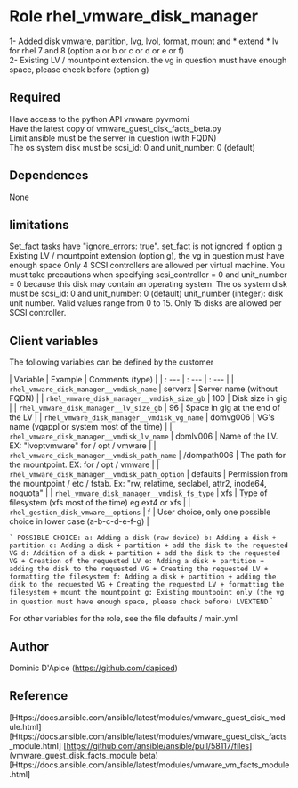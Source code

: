 Role rhel_vmware_disk_manager
=============================

1- Added disk vmware, partition, lvg, lvol, format, mount and * extend * lv for rhel 7 and 8 (option a or b or c or d or e or f)  
2- Existing LV / mountpoint extension. the vg in question must have enough space, please check before (option g)

Required
--------

Have access to the python API vmware pyvmomi  
Have the latest copy of vmware_guest_disk_facts_beta.py  
Limit ansible must be the server in question (with FQDN)  
The os system disk must be scsi_id: 0 and unit_number: 0 (default)  

Dependences
------------

None

limitations
-----------

Set_fact tasks have "ignore_errors: true". set_fact is not ignored if option g
Existing LV / mountpoint extension (option g), the vg in question must have enough space
Only 4 SCSI controllers are allowed per virtual machine.
You must take precautions when specifying scsi_controller = 0 and unit_number = 0 because this disk may contain an operating system.
The os system disk must be scsi_id: 0 and unit_number: 0 (default)
unit_number (integer): disk unit number. Valid values ​​range from 0 to 15. Only 15 disks are allowed per SCSI controller.

Client variables
----------------

The following variables can be defined by the customer

| Variable                                       | Example     | Comments (type)                                                                                     |
| : ---                                          | : ---       | : ---                                                                                               |
| `rhel_vmware_disk_manager__vmdisk_name`        | serverx     | Server name (without FQDN)                                                                          |
| `rhel_vmware_disk_manager__vmdisk_size_gb`     | 100         | Disk size in gig                                                                                    |
| `rhel_vmware_disk_manager__lv_size_gb`         | 96          | Space in gig at the end of the LV                                                                   |
| `rhel_vmware_disk_manager__vmdisk_vg_name`     | domvg006    | VG's name (vgappl or system most of the time)                                                       |
| `rhel_vmware_disk_manager__vmdisk_lv_name`     | domlv006    | Name of the LV. EX: "lvoptvmware" for / opt / vmware                                                |
| `rhel_vmware_disk_manager__vmdisk_path_name`   | /dompath006 | The path for the mountpoint. EX: for / opt / vmware                                                 |
| `rhel_vmware_disk_manager__vmdisk_path_option` | defaults    | Permission from the mountpoint / etc / fstab. Ex: "rw, relatime, seclabel, attr2, inode64, noquota" |
| `rhel_vmware_disk_manager__vmdisk_fs_type`     | xfs         | Type of filesystem (xfs most of the time) eg ext4 or xfs                                            |
| `rhel_gestion_disk_vmware__options`            | f           | User choice, only one possible choice in lower case (a-b-c-d-e-f-g)                                 |

`` `
POSSIBLE CHOICE:
a: Adding a disk (raw device)
b: Adding a disk + partition
c: Adding a disk + partition + add the disk to the requested VG
d: Addition of a disk + partition + add the disk to the requested VG + Creation of the requested LV
e: Adding a disk + partition + adding the disk to the requested VG + Creating the requested LV + formatting the filesystem
f: Adding a disk + partition + adding the disk to the requested VG + Creating the requested LV + formatting the filesystem + mount the mountpoint
g: Existing mountpoint only (the vg in question must have enough space, please check before) LVEXTEND
`` `

For other variables for the role, see the file defaults / main.yml

Author
------

Dominic D'Apice (https://github.com/dapiced)

Reference
---------

[Https://docs.ansible.com/ansible/latest/modules/vmware_guest_disk_module.html]
[Https://docs.ansible.com/ansible/latest/modules/vmware_guest_disk_facts_module.html]
[https://github.com/ansible/ansible/pull/58117/files] (vmware_guest_disk_facts_module beta)
[Https://docs.ansible.com/ansible/latest/modules/vmware_vm_facts_module.html]

